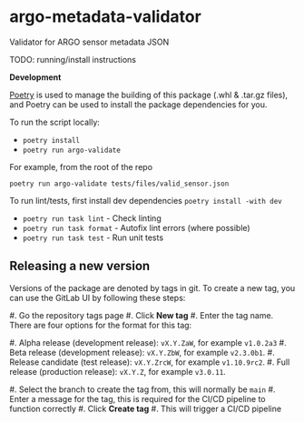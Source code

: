 argo-metadata-validator
=======================

Validator for ARGO sensor metadata JSON

TODO: running/install instructions

**Development**

[Poetry](https://python-poetry.org/) is used to manage the building of this package (.whl & .tar.gz files), and Poetry can be used to install the package
dependencies for you.

To run the script locally:
- `poetry install`
- `poetry run argo-validate`

For example, from the root of the repo
```
poetry run argo-validate tests/files/valid_sensor.json
```

To run lint/tests, first install dev dependencies ``poetry install -with dev``

- ``poetry run task lint`` - Check linting
- ``poetry run task format`` - Autofix lint errors (where possible)
- ``poetry run task test`` - Run unit tests


Releasing a new version
-----------------------

Versions of the package are denoted by tags in git.
To create a new tag, you can use the GitLab UI by following these steps:

#. Go the repository tags page
#. Click **New tag**
#. Enter the tag name. There are four options for the format for this tag:

   #. Alpha release (development release): ``vX.Y.ZaW``, for example ``v1.0.2a3``
   #. Beta release (development release): ``vX.Y.ZbW``, for example ``v2.3.0b1``.
   #. Release candidate (test release): ``vX.Y.ZrcW``, for example ``v1.10.9rc2``.
   #. Full release (production release): ``vX.Y.Z``, for example ``v3.0.11``.

#. Select the branch to create the tag from, this will normally be ``main``
#. Enter a message for the tag, this is required for the CI/CD pipeline to function correctly
#. Click **Create tag**
#. This will trigger a CI/CD pipeline
